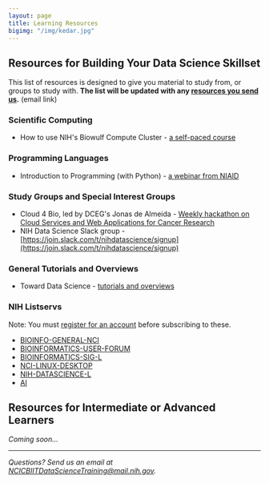 ```yaml
---
layout: page
title: Learning Resources
bigimg: "/img/kedar.jpg"
---
```


## Resources for Building Your Data Science Skillset

This list of resources is designed to give you material to study from, or groups to study with.  **The list will be updated with any [resources you send us](mailto:NCICBIITDataScienceTraining@mail.nih.gov).** (email link)

### Scientific Computing

* How to use NIH's Biowulf Compute Cluster - [a self-paced course](https://hpc.nih.gov/training/intro_biowulf)

### Programming Languages

* Introduction to Programming (with Python) - [a webinar from NIAID](https://bioinformatics.niaid.nih.gov/resources#70.3.2)

### Study Groups and Special Interest Groups

* Cloud 4 Bio, led by DCEG's Jonas de Almeida - [Weekly hackathon on Cloud Services and Web Applications for Cancer Research](https://cloud4bio.github.io)
* NIH Data Science Slack group - [https://join.slack.com/t/nihdatascience/signup](https://join.slack.com/t/nihdatascience/signup)

### General Tutorials and Overviews

* Toward Data Science - [tutorials and overviews](https://towardsdatascience.com)

### NIH Listservs

Note: You must [register for an account](https://list.nih.gov) before subscribing to these.

* [BIOINFO-GENERAL-NCI](https://list.nih.gov/cgi-bin/wa.exe?A0=BIOINFO-GENERAL-NCI)
* [BIOINFORMATICS-USER-FORUM](https://list.nih.gov/cgi-bin/wa.exe?A0=BIOINFORMATICS-USER-FORUM)
* [BIOINFORMATICS-SIG-L](https://list.nih.gov/cgi-bin/wa.exe?A0=BIOINFORMATICS-SIG-L)
* [NCI-LINUX-DESKTOP](https://list.nih.gov/cgi-bin/wa.exe?A0=NCI-LINUX-DESKTOP)
* [NIH-DATASCIENCE-L](https://list.nih.gov/cgi-bin/wa.exe?A0=nih-datascience-l)
* [AI](https://list.nih.gov/cgi-bin/wa.exe?A0=AI)

## Resources for Intermediate or Advanced Learners

*Coming soon...*

---
*Questions? Send us an email at [NCICBIITDataScienceTraining@mail.nih.gov](mailto:NCICBIITDataScienceTraining@mail.nih.gov).*
